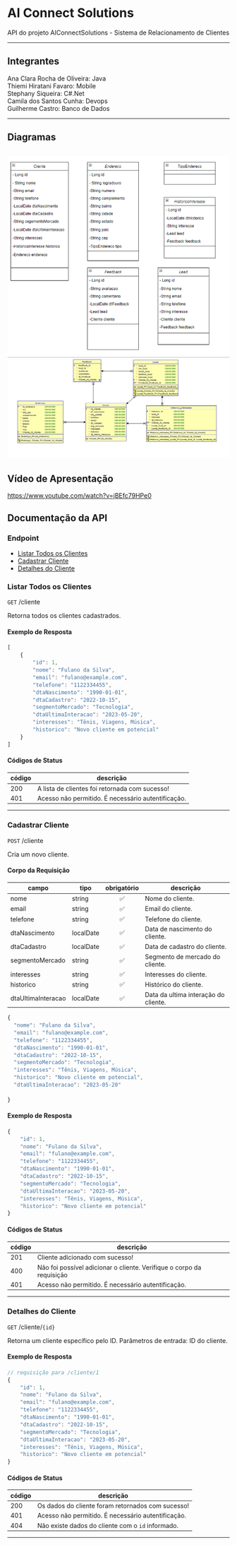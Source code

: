 # AI Connect Solutions
API do projeto AIConnectSolutions - Sistema de Relacionamento de Clientes

---

## Integrantes
Ana Clara Rocha de Oliveira: Java<br>
Thiemi Hiratani Favaro: Mobile<br>
Stephany Siqueira: C#.Net<br>
Camila dos Santos Cunha: Devops<br>
Guilherme Castro: Banco de Dados

---

## Diagramas
![Diagrama de classes](diagrama_classes.png)
![DER](DER.jpg)
---

## Vídeo de Apresentação

https://www.youtube.com/watch?v=jBEfc79HPe0

## Documentação da API

### Endpoint
- [Listar Todos os Clientes](#listar-todos-os-clientes)
- [Cadastrar Cliente](#cadastrar-cliente)
- [Detalhes do Cliente](#detalhes-do-cliente)



### Listar Todos os Clientes

`GET` /cliente

Retorna todos os clientes cadastrados.

#### Exemplo de Resposta

```js
[
	{
		"id": 1,
		"nome": "Fulano da Silva",
		"email": "fulano@example.com",
		"telefone": "1122334455",
		"dtaNascimento": "1990-01-01",
		"dtaCadastro": "2022-10-15",
		"segmentoMercado": "Tecnologia",
		"dtaUltimaInteracao": "2023-05-20",
		"interesses": "Tênis, Viagens, Música",
		"historico": "Novo cliente em potencial"
	}
]
```

#### Códigos de Status

|código|descrição|
|------|---------|
|200|A lista de clientes foi retornada com sucesso!
|401|Acesso não permitido. É necessário autentificação.

---

### Cadastrar Cliente 

`POST` /cliente

Cria um novo cliente.

#### Corpo da Requisição

|campo|tipo|obrigatório|descrição|
|-----|----|:-----------:|---------|
|nome|string|✅| Nome do cliente.
|email|string|✅|Email do cliente.
|telefone|string|✅|Telefone do cliente.
|dtaNascimento|localDate|✅|Data de nascimento do cliente.
|dtaCadastro|localDate|✅|Data de cadastro do cliente.
|segmentoMercado|string|✅|Segmento de mercado do cliente.
|interesses|string|✅|Interesses do cliente.
|historico|string|✅|Histórico do cliente.
|dtaUltimaInteracao|localDate|✅|Data da ultima interação do cliente.



```js
{
  "nome": "Fulano da Silva",
  "email": "fulano@example.com",
  "telefone": "1122334455",
  "dtaNascimento": "1990-01-01",
  "dtaCadastro": "2022-10-15",
  "segmentoMercado": "Tecnologia",
  "interesses": "Tênis, Viagens, Música",
  "historico": "Novo cliente em potencial",
  "dtaUltimaInteracao": "2023-05-20"
	
}
```

#### Exemplo de Resposta

```js
{
	"id": 1,
	"nome": "Fulano da Silva",
	"email": "fulano@example.com",
	"telefone": "1122334455",
	"dtaNascimento": "1990-01-01",
	"dtaCadastro": "2022-10-15",
	"segmentoMercado": "Tecnologia",
	"dtaUltimaInteracao": "2023-05-20",
	"interesses": "Tênis, Viagens, Música",
	"historico": "Novo cliente em potencial"
}
```

#### Códigos de Status

|código|descrição|
|------|---------|
|201|Cliente adicionado com sucesso!
|400|Não foi possível adicionar o cliente. Verifique o corpo da requisição
|401|Acesso não permitido. É necessário autentificação.
---

### Detalhes do Cliente

`GET` /cliente/`{id}`

Retorna um cliente específico pelo ID. Parâmetros de entrada:
ID do cliente.

#### Exemplo de Resposta

```js
// requisição para /cliente/1
{
	"id": 1,
	"nome": "Fulano da Silva",
	"email": "fulano@example.com",
	"telefone": "1122334455",
	"dtaNascimento": "1990-01-01",
	"dtaCadastro": "2022-10-15",
	"segmentoMercado": "Tecnologia",
	"dtaUltimaInteracao": "2023-05-20",
	"interesses": "Tênis, Viagens, Música",
	"historico": "Novo cliente em potencial"
}
```

#### Códigos de Status

|código|descrição|   
|------|---------|
|200|Os dados do cliente foram retornados com sucesso!
|401|Acesso não permitido. É necessário autentificação.
|404|Não existe dados do cliente com o `id` informado.

___


